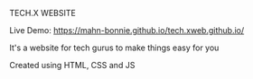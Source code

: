 TECH.X WEBSITE

Live Demo: https://mahn-bonnie.github.io/tech.xweb.github.io/

It's a website for tech gurus to make things easy for you 

Created using HTML, CSS and JS
